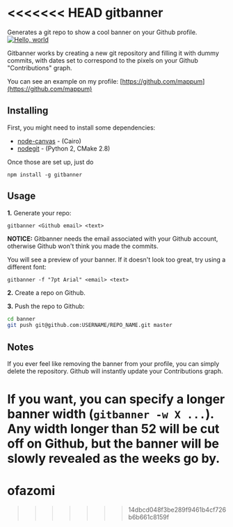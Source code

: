 <<<<<<< HEAD
gitbanner
=========

Generates a git repo to show a cool banner on your Github profile.
[![Hello, world](http://i.imgur.com/c7GmAJf.png)](https://github.com/mappum)

Gitbanner works by creating a new git repository and filling it with dummy commits, with dates set to correspond to the pixels on your Github "Contributions" graph.

You can see an example on my profile: [https://github.com/mappum](https://github.com/mappum)

## Installing

First, you might need to install some dependencies:

* [node-canvas](https://github.com/LearnBoost/node-canvas/wiki) - (Cairo)
* [nodegit](https://github.com/nodegit/nodegit#user-content-installing-dependencies) - (Python 2, CMake 2.8)

Once those are set up, just do

`npm install -g gitbanner`

## Usage

**1.** Generate your repo:

`gitbanner <Github email> <text>`

**NOTICE:** Gitbanner needs the email associated with your Github account, otherwise Github won't think you made the commits.

You will see a preview of your banner. If it doesn't look too great, try using a different font:

`gitbanner -f "7pt Arial" <email> <text>`

**2.** Create a repo on Github.

**3.** Push the repo to Github:

```bash
cd banner
git push git@github.com:USERNAME/REPO_NAME.git master
```

## Notes

If you ever feel like removing the banner from your profile, you can simply delete the repository. Github will instantly update your Contributions graph.

If you want, you can specify a longer banner width (`gitbanner -w X ...`). Any width longer than 52 will be cut off on Github, but the banner will be slowly revealed as the weeks go by.
=======
# ofazomi
>>>>>>> 14dbcd048f3be289f9461b4cf726b6b661c8159f
